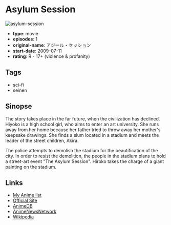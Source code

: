# Asylum Session

![asylum-session](https://cdn.myanimelist.net/images/anime/1796/112242.jpg)

-   **type**: movie
-   **episodes**: 1
-   **original-name**: アジール・セッション
-   **start-date**: 2009-07-11
-   **rating**: R - 17+ (violence & profanity)

## Tags

-   sci-fi
-   seinen

## Sinopse

The story takes place in the far future, when the civilization has declined. Hiyoko is a high school girl, who aims to enter an art university. She runs away from her home because her father tried to throw away her mother's keepsake drawings. She finds a slum located in a stadium and meets the leader of the street children, Akira.

The police attempts to demolish the stadium for the beautification of the city. In order to resist the demolition, the people in the stadium plans to hold a street-art event "The Asylum Session". Hiroko takes the charge of a giant painting on the stadium.

## Links

-   [My Anime list](https://myanimelist.net/anime/6281/Asylum_Session)
-   [Official Site](http://www.cwfilms.jp/as/)
-   [AnimeDB](http://anidb.info/perl-bin/animedb.pl?show=anime&aid=6493)
-   [AnimeNewsNetwork](http://www.animenewsnetwork.com/encyclopedia/anime.php?id=10716)
-   [Wikipedia](http://ja.wikipedia.org/wiki/%E3%82%A2%E3%82%B8%E3%83%BC%E3%83%AB%E3%83%BB%E3%82%BB%E3%83%83%E3%82%B7%E3%83%A7%E3%83%B3)
